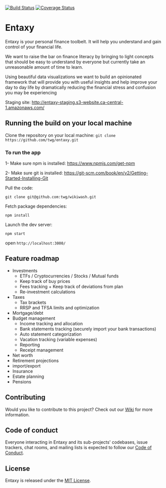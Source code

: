 [![Build Status](https://travis-ci.org/entaxy-project/entaxy.svg)](https://travis-ci.org/entaxy-project/entaxy)
[![Coverage Status](https://coveralls.io/repos/github/entaxy-project/entaxy/badge.svg)](https://coveralls.io/github/entaxy-project/entaxy)


# Entaxy

Entaxy is your personal finance toolbelt.
It will help you understand and gain control of your financial life.

We want to raise the bar on finance literacy by bringing to light concepts that should be easy to understand by everyone but currently take an unreasonable amount of time to learn.

Using beautiful data visualizations we want to build an opinionated framework that will provide you with useful insights and help improve your day to day life by dramatically reducing the financial stress and confusion you may be experiencing

Staging site: http://entaxy-staging.s3-website.ca-central-1.amazonaws.com/

## Running the build on your local machine

Clone the repository on your local machine: 
`git clone https://github.com/twg/entaxy.git`


### To run the app

1- Make sure npm is installed: https://www.npmjs.com/get-npm

2- Make sure git is installed: https://git-scm.com/book/en/v2/Getting-Started-Installing-Git

Pull the code: 

`git clone git@github.com:twg/wikiwash.git`

Fetch package dependencies:

`npm install`

Launch the dev server:

`npm start`

open `http://localhost:3000/`


## Feature roadmap
* Investments
	* ETFs / Cryptocurrencies / Stocks / Mutual funds
	* Keep track of buy prices
	* Fees tracking + Keep track of deviations from plan
	* Re-investment calculations
* Taxes
	* Tax brackets
	* RRSP and TFSA limits and optimization
* Mortgage/debt
* Budget management
	* Income tracking and allocation
	* Bank statements tracking (securely import your bank transactions)
	* Auto statement categorization
	* Vacation tracking (variable expenses)
	* Reporting
	* Receipt management
* Net worth
* Retirement projections
* import/export
* Insurance
* Estate planning
* Pensions

## Contributing

Would you like to contribute to this project? Check out our [Wiki](https://github.com/entaxy-project/entaxy/wiki) for more information.

## Code of conduct

Everyone interacting in Entaxy and its sub-projects' codebases, issue trackers, chat rooms, and mailing lists is expected to follow our [Code of Conduct](https://github.com/entaxy-project/entaxy/blob/master/CODE_OF_CONDUCT.md).

## License

Entaxy is released under the [MIT License](https://opensource.org/licenses/MIT).
